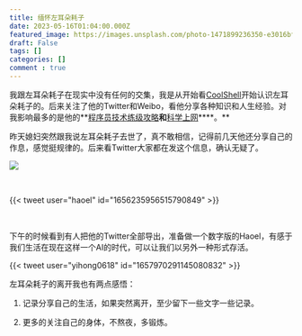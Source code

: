 ```yaml
---
title: 缅怀左耳朵耗子
date: 2023-05-16T01:04:00.000Z
featured_image: https://images.unsplash.com/photo-1471899236350-e3016bf1e69e?ixlib=rb-4.0.3&q=85&fm=jpg&crop=entropy&cs=srgb
draft: False
tags: []
categories: []
comment : true
---
```

我跟左耳朵耗子在现实中没有任何的交集，我是从开始看[CoolShell](https://coolshell.cn/)开始认识左耳朵耗子的。后来关注了他的Twitter和Weibo，看他分享各种知识和人生经验。对我影响最多的是他的**[程序员技术练级攻略](https://coolshell.cn/articles/4990.html)****和****[科学上网](https://haoel.github.io/)****。**

昨天媳妇突然跟我说左耳朵耗子去世了，真不敢相信，记得前几天他还分享自己的作息，感觉挺规律的。后来看Twitter大家都在发这个信息，确认无疑了。

![](https://s3.us-west-2.amazonaws.com/secure.notion-static.com/5745a14d-7d3c-41bc-8cd0-5a5af7808227/Untitled.png?X-Amz-Algorithm=AWS4-HMAC-SHA256&X-Amz-Content-Sha256=UNSIGNED-PAYLOAD&X-Amz-Credential=AKIAT73L2G45EIPT3X45%2F20230516%2Fus-west-2%2Fs3%2Faws4_request&X-Amz-Date=20230516T013041Z&X-Amz-Expires=3600&X-Amz-Signature=d6af0851bda47c78fa3571dc97cce64b8b0ce9b016b7793b415c956667ed6b54&X-Amz-SignedHeaders=host&x-id=GetObject)

<br/>

{{< tweet user="haoel" id="1656235956515790849" >}}

<br/>

下午的时候看到有人把他的Twitter全部导出，准备做一个数字版的Haoel，有感于我们生活在现在这样一个AI的时代，可以让我们以另外一种形式存活。

{{< tweet user="yihong0618" id="1657970291145080832" >}}

左耳朵耗子的离开我也有两点感悟：

1. 记录分享自己的生活，如果突然离开，至少留下一些文字一些记录。

1. 更多的关注自己的身体，不熬夜，多锻炼。

<br/>


